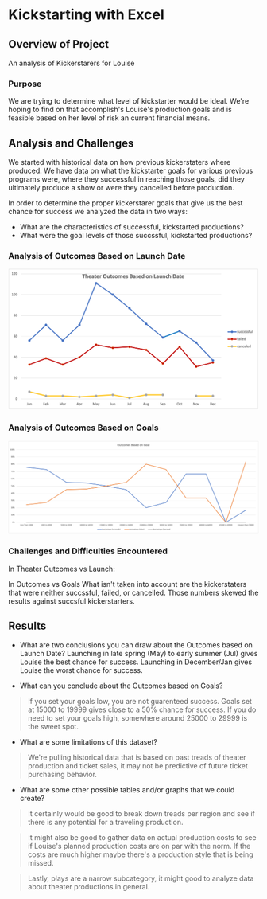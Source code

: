 # Kickstarting with Excel

## Overview of Project

An analysis of Kickerstarers for Louise

### Purpose

We are trying to determine what level of kickstarter would be ideal.  We're hoping to find on that accomplish's Louise's production goals and is feasible based on her level of risk an current financial means.

## Analysis and Challenges

We started with historical data on how previous kickerstaters where produced. We have data on what the kickstarter goals for various previous programs were, where they successful in reaching those goals, did they ultimately produce a show or were they cancelled before production.

In order to determine the proper kickerstarer goals that give us the best chance for success we analyzed the data in two ways:  

* What are the characteristics of successful, kickstarted productions?
* What were the goal levels of those succssful, kickstarted productions?

### Analysis of Outcomes Based on Launch Date

![Theater Outcomes vs Launch](resources/Theater_Outcomes_vs_Launch.png)

### Analysis of Outcomes Based on Goals

![Outcomes vs Goals](resources/Outcomes_vs_Goals.png)

### Challenges and Difficulties Encountered

In Theater Outcomes vs Launch:

In Outcomes vs Goals
What isn't taken into account are the kickerstaters that were neither succssful, failed, or cancelled.  Those numbers skewed the results against succsful kickerstarters.

## Results

- What are two conclusions you can draw about the Outcomes based on Launch Date?
Launching in late spring (May) to early summer (Jul) gives Louise the best chance for success.
Launching in December/Jan gives Louise the worst chance for success.

- What can you conclude about the Outcomes based on Goals?

> If you set your goals low, you are not guarenteed success.  Goals set at 15000 to 19999 gives close to a 50% chance for success.  If you do need to set your goals high, somewhere around 25000 to 29999 is the sweet spot.

- What are some limitations of this dataset?

>We're pulling historical data that is based on past treads of theater production and ticket sales, it may not be predictive of future ticket purchasing behavior.

- What are some other possible tables and/or graphs that we could create?

> It certainly would be good to break down treads per region and see if there is any potential for a traveling production. 

>It might also be good to gather data on actual production costs to see if Louise's planned production costs are on par with the norm.  If the costs are much higher maybe there's a production style that is being missed.  

>Lastly, plays are a narrow subcategory, it might good to analyze data about theater productions in general.